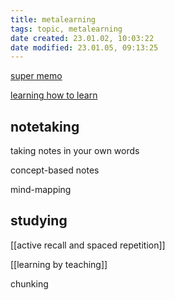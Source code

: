 ```yaml
---
title: metalearning
tags: topic, metalearning
date created: 23.01.02, 10:03:22
date modified: 23.01.05, 09:13:25
---
```


[super memo](http://super-memory.com/index.htm)

[learning how to learn](https://www.coursera.org/learn/learning-how-to-learn/home/week/1)

## notetaking

taking notes in your own words

concept-based notes

mind-mapping

## studying

[[active recall and spaced repetition]]

[[learning by teaching]]

chunking
